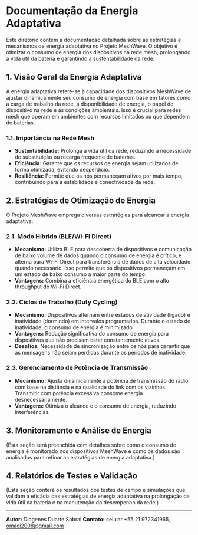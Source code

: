 # Documentação da Energia Adaptativa

Este diretório contém a documentação detalhada sobre as estratégias e mecanismos de energia adaptativa no Projeto MeshWave. O objetivo é otimizar o consumo de energia dos dispositivos na rede mesh, prolongando a vida útil da bateria e garantindo a sustentabilidade da rede.

## 1. Visão Geral da Energia Adaptativa

A energia adaptativa refere-se à capacidade dos dispositivos MeshWave de ajustar dinamicamente seu consumo de energia com base em fatores como a carga de trabalho da rede, a disponibilidade de energia, o papel do dispositivo na rede e as condições ambientais. Isso é crucial para redes mesh que operam em ambientes com recursos limitados ou que dependem de baterias.

### 1.1. Importância na Rede Mesh

*   **Sustentabilidade:** Prolonga a vida útil da rede, reduzindo a necessidade de substituição ou recarga frequente de baterias.
*   **Eficiência:** Garante que os recursos de energia sejam utilizados de forma otimizada, evitando desperdício.
*   **Resiliência:** Permite que os nós permaneçam ativos por mais tempo, contribuindo para a estabilidade e conectividade da rede.

## 2. Estratégias de Otimização de Energia

O Projeto MeshWave emprega diversas estratégias para alcançar a energia adaptativa:

### 2.1. Modo Híbrido (BLE/Wi-Fi Direct)

*   **Mecanismo:** Utiliza BLE para descoberta de dispositivos e comunicação de baixo volume de dados quando o consumo de energia é crítico, e alterna para Wi-Fi Direct para transferência de dados de alta velocidade quando necessário. Isso permite que os dispositivos permaneçam em um estado de baixo consumo a maior parte do tempo.
*   **Vantagens:** Combina a eficiência energética do BLE com o alto throughput do Wi-Fi Direct.

### 2.2. Ciclos de Trabalho (Duty Cycling)

*   **Mecanismo:** Dispositivos alternam entre estados de atividade (ligado) e inatividade (dormindo) em intervalos programados. Durante o estado de inatividade, o consumo de energia é minimizado.
*   **Vantagens:** Redução significativa do consumo de energia para dispositivos que não precisam estar constantemente ativos.
*   **Desafios:** Necessidade de sincronização entre os nós para garantir que as mensagens não sejam perdidas durante os períodos de inatividade.

### 2.3. Gerenciamento de Potência de Transmissão

*   **Mecanismo:** Ajusta dinamicamente a potência de transmissão do rádio com base na distância e na qualidade do link com os vizinhos. Transmitir com potência excessiva consome energia desnecessariamente.
*   **Vantagens:** Otimiza o alcance e o consumo de energia, reduzindo interferências.

## 3. Monitoramento e Análise de Energia

(Esta seção será preenchida com detalhes sobre como o consumo de energia é monitorado nos dispositivos MeshWave e como os dados são analisados para refinar as estratégias de energia adaptativa.)

## 4. Relatórios de Testes e Validação

(Esta seção conterá os resultados dos testes de campo e simulações que validam a eficácia das estratégias de energia adaptativa na prolongação da vida útil da bateria e na manutenção do desempenho da rede.)

---

**Autor:** Diogenes Duarte Sobral
**Contato:** celular +55 21 972341965, omaci2008@gmail.com


